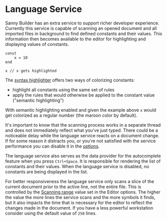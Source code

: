 # Language Service

Sanny Builder has an extra service to support richer developer experience. Currently this service is capable of scanning an opened document and all imported files in background to find defined constants and their values. This information then becomes available to the editor for highlighting and displaying values of constants.

```text
const
    x = 10
end

x // x gets highlighted
```

The [syntax highlighter](options/syntax-highlighting.md) offers two ways of colorizing constants:

* highlight all constants using the same set of rules
* apply the rules that would otherwise be applied to the constant value \("semantic highlighting"\)

With semantic highlighting enabled and given the example above `x` would get colorized as a regular number \(the maroon color by default\).

It's important to know that the scanning process works in a separate thread and does not immediately reflect what you've just typed. There could be a noticeable delay while the language service reacts on a document change. If for some reason it distracts you, or you're not satisfied with the service performance you can disable it in the [options](options/editor.md#editor-configuration).

The language service also serves as the data provider for the autocomplete feature when you press `Ctrl+Space`. It is responsible for rendering the list of constants and their values. When the language service is disabled, no constants are being displayed in the list.

For better responsiveness the language service only scans a slice of the current document prior to the active line, not the entire file. This is controlled by the [Scanning range](options/editor.md#code-scan-distance) value set in the Editor options. The higher the value the more lines the service scans and the more symbols it finds, but it also impacts the time that is necessary for the editor to reflect the changes made in the document. If you have a less powerful workstation consider using the default value of `250` lines.



